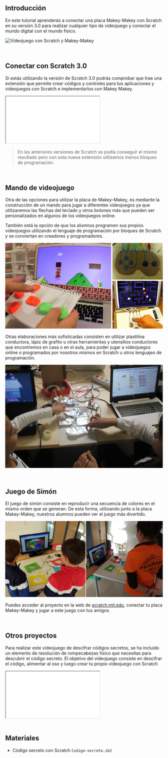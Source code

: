 ## Introducción

En este tutorial aprenderás a conectar una placa Makey-Makey con Scratch en su versión 3.0 para realizar cualquier tipo de videojuego y conectar el mundo digital con el mundo físico.

![](img/preview.gif "Videojuego con Scratch y Makey-Makey")



<br />




## Conectar con Scratch 3.0

Si estás utilizando la versión de Scratch 3.0 podrás comprobar que trae una extensión que permite crear códigos y controles para tus aplicaciones y videojuegos con Scratch e implementarlos con Makey Makey.

<div class="iframe">
  <iframe src="//www.youtube.com/embed/M-8-JaDIgY0" allowfullscreen></iframe>
</div>

> En las anteriores versiones de Scratch se podía conseguir el mismo resultado pero con esta nueva extensión utilizamos menos bloques de programación.



<br />



## Mando de videojuego

Otra de las opciones para utilizar la placa de Makey-Makey, es mediante la construcción de un mando para jugar a diferentes videojuegos ya que utilizaremos las flechas del teclado y otros botones más que pueden ser personalizados en algunos de los videojuegos online.

También está la opción de que los alumnos programen sus propios videojuegos utilizando el lenguaje de programación por bloques de Scratch y se conviertan en creadores y programadores.

![](img/mandos.jpg "Mando de videojuego")

Otras elaboraciones más sofisticadas consisten en utilizar plastilina conductora, lápiz de grafito u otras herramientas y utensilios conductores que encontremos en casa o en el aula, para poder jugar a videojuegos online o programados por nosotros mismos en Scratch u otros lenguajes de programación.

![](img/mando-videojuego.jpg "Mando de videojuego conectado a Makey-Makey")



<br />



## Juego de Simón

El juego de simón consiste en reproducir una secuencia de colores en el mismo orden que se generan. De esta forma, utilizando junto a la placa Makey-Makey, nuestros alumnos pueden ver el juego más divertido.

![](img/juego-de-simon.jpg "Juego de Simón con Scratch y Makey-Makey")

Puedes acceder al proyecto en la web de [scratch.mit.edu](https://scratch.mit.edu/projects/20016532/fullscreen), conectar tu placa Makey-Makey y jugar a este juego con tus amigos.



<br />



## Otros proyectos

Para realizar este videojuego de descifrar códigos secretos, se ha incluido un elemento de resolución de rompecabezas físico que necesitas para descubrir el código secreto. El objetivo del videojuego consiste en descifrar el código, alimentar al oso y luego crear tu propio videojuego con Scratch

<div class="iframe">
  <iframe src="//www.youtube.com/embed/NvzFx_2Duw4" allowfullscreen></iframe>
</div>



<br />



## Materiales

- Código secreto con Scratch `Codigo-secreto.sb2`
